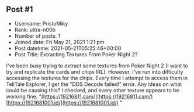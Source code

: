 ## Post #1
- Username: PristoMiky
- Rank: ultra-n00b
- Number of posts: 1
- Joined date: Fri May 21, 2021 1:21 pm
- Post datetime: 2021-05-21T05:25:46+00:00
- Post Title: Extracting Textures From Poker Night 2?

I've been busy trying to extract some textures from Poker Night 2 (I want to try and replicate the cards and chips IRL). However, I've run into difficulty accessing the textures for the chips. Every time I attempt to access them in TellTale Explorer, I get the "DDS Decode failed!" error. Any ideas on what could be causing this? I checked, and every other texture appears to be working fine. "[https://19216811.cam/](https://19216811.cam/) [https://1921681001.id/](https://1921681001.id/)
"
